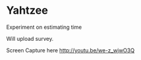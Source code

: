 Yahtzee
=======

Experiment on estimating time

Will upload survey.

Screen Capture here http://youtu.be/we-z_wjwO3Q

